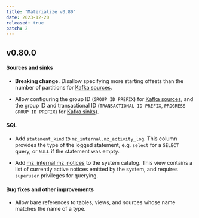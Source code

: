 ```yaml
---
title: "Materialize v0.80"
date: 2023-12-20
released: true
patch: 2
---
```


## v0.80.0

[//]: # "NOTE(morsapaes) v0.80 shipped support for expressions in the LIMIT
clause and AWS connections behind a feature flag."

#### Sources and sinks

* **Breaking change.** Disallow specifying more starting offsets than the number
    of partitions for [Kafka sources](/sql/create-source/kafka/#setting-start-offsets).

* Allow configuring the group ID (`GROUP ID PREFIX`) for [Kafka sources](/sql/create-source/kafka/#connection-options),
  and the group ID and transactional ID (`TRANSACTIONAL ID PREFIX`, `PROGRESS GROUP ID PREFIX`)
  for [Kafka sinks](/sql/create-sink/kafka/#connection-options)).

#### SQL

* Add `statement_kind` to `mz_internal.mz_activity_log`.
This column provides the type of the logged statement, e.g. `select` for a
`SELECT` query, or `NULL` if the statement was empty.

* Add [mz_internal.mz_notices](/sql/system-catalog/mz_catalog_unstable/#mz_notices) to
  the system catalog. This view contains a list of currently active notices
  emitted by the system, and requires `superuser` privileges for querying.

#### Bug fixes and other improvements

* Allow bare references to tables, views, and sources whose name matches the
  name of a type.
